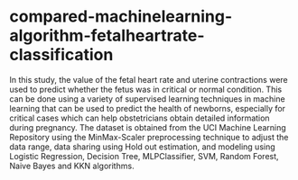 # compared-machinelearning-algorithm-fetalheartrate-classification
In this study, the value of the fetal heart rate and uterine contractions were used to predict whether the fetus was in critical or normal condition. This can be done using a variety of supervised learning techniques in machine learning that can be used to predict the health of newborns, especially for critical cases which can help obstetricians obtain detailed information during pregnancy. The dataset is obtained from the UCI Machine Learning Repository using the MinMax-Scaler preprocessing technique to adjust the data range, data sharing using Hold out estimation, and modeling using Logistic Regression, Decision Tree, MLPClassifier, SVM, Random Forest, Naive Bayes and KKN algorithms.
